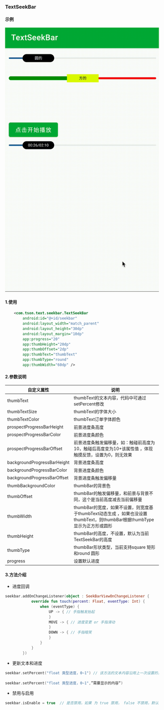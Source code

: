 ### TextSeekBar

#### 示例

![示例](https://github.com/xintanggithub/TextSeekBar/blob/master/use_screen.gif?raw=true)


#### 1.使用

```xml
    <com.tson.text.seekbar.TextSeekBar
        android:id="@+id/seekbar"
        android:layout_width="match_parent"
        android:layout_height="30dp"
        android:layout_margin="10dp"
        app:progress="20"
        app:thumbHeight="20dp"
        app:thumbOffset="2dp"
        app:thumbText="thumbText"
        app:thumbType="round"
        app:thumbWidth="60dp" />
```



#### 2.参数说明

| 自定义属性                  | 说明                                                         |
| --------------------------- | ------------------------------------------------------------ |
| thumbText                   | thumbText的文本内容，代码中可通过setPercent修改              |
| thumbTextSize               | thumbText的字体大小                                          |
| thumbTextColor              | thumbText订单字体颜色                                        |
| prospectProgressBarHeight   | 前景进度条高度                                               |
| prospectProgressBarColor    | 前景进度条颜色                                               |
| prospectProgressBarOffset   | 前景进度条触发偏移量，如：触碰前高度为10，触碰后高度变为10+该属性值 ，体现触摸反馈，设置为0，则无效果 |
| backgroundProgressBarHeight | 背景进度条高度                                               |
| backgroundProgressBarColor  | 背景进度条颜色                                               |
| backgroundProgressBarOffset | 背景进度条触发偏移量                                         |
| thumbBackgroundColor        | thumbBar的背景色                                             |
| thumbOffset                 | thumbBar的触发偏移量，和前景与背景不同，这个是当前高度减去当前偏移量 |
| thumbWidth                  | thumbBar的宽度，如果不设置，则宽度基于thumbText动态生成 ，如果也没设置thumbText，则thumbBar根据thumbType显示为正方形或圆形 |
| thumbHeight                 | thumbBar的高度，不设置，默认为当前TextSeekBar的高度          |
| thumbType                   | thumbBar形状类型，当前支持square 矩形 和round 圆形           |
| progress                    | 设置默认进度                                                 |



#### 3.方法介绍

- 进度回调

```kotlin
seekbar.addOnChangeListener(object : SeekBarViewOnChangeListener {
            override fun touch(percent: Float, eventType: Int) {
                when (eventType) {
                    UP -> { // 手指触发抬起
                    }
                    MOVE -> { // 进度变更 or 手指滑动
                    }
                    DOWN -> { // 手指暗笑
                    }
                }
            }
        })
```

- 更新文本和进度

```kotlin
seekbar.setPercent("float 类型进度，0~1") // 该方法的文本内容沿用上一次设置的，如果从来没设置过，则显示空

seekbar.setPercent("float 类型进度，0~1",”需要显示的内容“)
```

- 禁用与启用

```kotlin
seekbar.isEnable = true  // 是否禁用，如果 为 true 禁用， false 不禁用，默认 false
```

